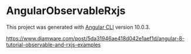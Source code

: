 # AngularObservableRxjs

This project was generated with [Angular CLI](https://github.com/angular/angular-cli) version 10.0.3.

https://www.djamware.com/post/5da31946ae418d042e1aef1d/angular-8-tutorial-observable-and-rxjs-examples
